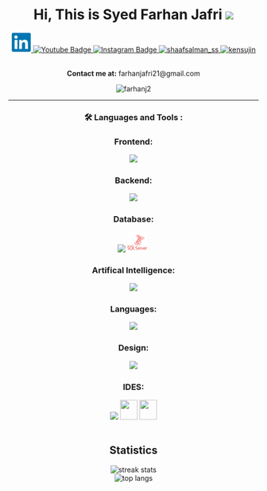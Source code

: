 <div id="header" align="center">
  <h1>
  Hi, This is Syed Farhan Jafri
  <img src="https://media.giphy.com/media/hvRJCLFzcasrR4ia7z/giphy.gif" width="30px"/>
  </h1>
  
  <div id="badges">
  <a href="https://www.linkedin.com/in/farhan-jafri21/" target="blank">
    <img src="https://github.com/devicons/devicon/blob/master/icons/linkedin/linkedin-original.svg" alt="LinkedIn Badge" width="40" height="40"/>
  </a>
  <a href="https://www.youtube.com/c/Kensu2121" target="blank">
    <img src="https://upload.wikimedia.org/wikipedia/commons/e/ef/Youtube_logo.png" alt="Youtube Badge"  width="50" height="40"/>
  </a>
  <a href="https://www.instagram.com/syedfarhanjafri/" target="blank"> 
    <img src="https://raw.githubusercontent.com/rahuldkjain/github-profile-readme-generator/master/src/images/icons/Social/instagram.svg" alt="Instagram Badge" width="40" height="40"/>
  </a>
    <a href="https://twitter.com/fjayy21" target="blank">
      <img src="https://raw.githubusercontent.com/rahuldkjain/github-profile-readme-generator/master/src/images/icons/Social/twitter.svg" alt="shaafsalman_ss" height="40" width="40" />
  </a>
    <a href="https://discord.gg/kensujin">
      <img src="https://raw.githubusercontent.com/rahuldkjain/github-profile-readme-generator/master/src/images/icons/Social/discord.svg" alt="kensujin" height="40" width="40" /></a>
  </div>
  <br>
  
  <p><b>Contact me at:</b> farhanjafri21@gmail.com</p>

  <img src="https://komarev.com/ghpvc/?username=farhanj21&label=Profile%20views&color=red&style=flat" alt="farhanj2" /> 
  
  ---

### :hammer_and_wrench: Languages and Tools :

<h3>Frontend:</h3>
<div>  
    <img src="https://skillicons.dev/icons?i=java,react,spring,css,tailwind,html,bootstrap,javascript" /><br>
</div>

<h3>Backend:</h3>
<div>
  <img src="https://skillicons.dev/icons?i=nodejs,spring,express,nextjs,npm,js,jquery" /><br>
</div>

<h3>Database:</h3>
<div>
  <img src="https://skillicons.dev/icons?i=mysql,mongodb" /> 
  <img src="https://github.com/devicons/devicon/blob/master/icons/microsoftsqlserver/microsoftsqlserver-plain-wordmark.svg" title="sqlserver" alt="sqlserver" width="40" height="40"/>&nbsp;
</div>

 <h3>Artifical Intelligence:</h3>
   <img src="https://skillicons.dev/icons?i=pytorch,tensorflow,sklearn" /><br>

<h3>Languages:</h3>
<div>
  <img src="https://skillicons.dev/icons?i=c,cpp,cs,python,java" /><br>
</div>

<h3>Design:</h3>
    <img src="https://skillicons.dev/icons?i=figma,matlab,ps,ai,pr,notion" /><br>

<h3>IDES:</h3>
    <img src="https://skillicons.dev/icons?i=vscode,visualstudio,idea,pycharm,eclipse,powershell,wordpress,windows,linux" />
    <img src="https://upload.wikimedia.org/wikipedia/commons/thumb/9/98/Apache_NetBeans_Logo.svg/888px-Apache_NetBeans_Logo.svg.png"  height="40" width="35" />
    <img src="https://store-images.s-microsoft.com/image/apps.8200.14525614036320964.388ccdd1-65a9-4bfc-81ce-c614493bcc79.5dfc4719-b603-45a1-a73e-bf55d9d25077?h=464"  height="40" width="35" /><br>

<br>
  <h2>Statistics</h2>
  <img width=390 src="https://github-readme-streak-stats-salesp07.vercel.app/?user=farhanj21&count_private=true&theme=react&border_radius=10" alt="streak stats"/> <br>
  <img width=325 src="https://github-readme-stats-salesp07.vercel.app/api/top-langs/?username=farhanj21&hide=HTML&langs_count=8&layout=compact&theme=react&border_radius=10&size_weight=0.5&count_weight=0.5&exclude_repo=github-readme-stats" alt="top langs" />
  <br/>
  
    
</div>




